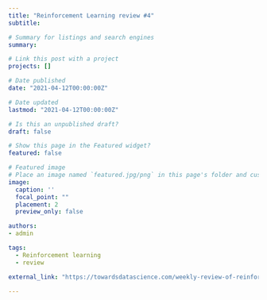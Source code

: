 ```yaml
---
title: "Reinforcement Learning review #4"
subtitle: 

# Summary for listings and search engines
summary: 

# Link this post with a project
projects: []

# Date published
date: "2021-04-12T00:00:00Z"

# Date updated
lastmod: "2021-04-12T00:00:00Z"

# Is this an unpublished draft?
draft: false

# Show this page in the Featured widget?
featured: false

# Featured image
# Place an image named `featured.jpg/png` in this page's folder and customize its options here.
image:
  caption: ''
  focal_point: ""
  placement: 2
  preview_only: false

authors:
- admin

tags:
  - Reinforcement learning
  - review

external_link: "https://towardsdatascience.com/weekly-review-of-reinforcement-learning-papers-4-d735531f629c?source=friends_link&sk=53ee1d401bfcb4fe3d7ee642bd1decc9"

---
```











